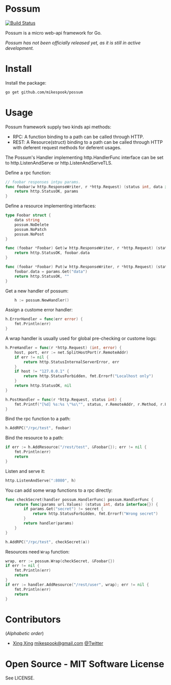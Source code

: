 Possum
======

[![Build Status][travis-img]][travis]

Possum is a micro web-api framework for Go.

_Possum has not been officially released yet, as it is still in active development._

Install
=======

Install the package:

```bash
go get github.com/mikespook/possum
```

Usage
=====

Possum framework supply two kinds api methods:

 * RPC: A function binding to a path can be called through HTTP.
 * REST: A Resource(struct) binding to a path can be called through HTTP with deferent request methods for deferent usages.

The Possum's Handler implementing http.HandlerFunc interface can be set to http.ListenAndServe or http.ListenAndServeTLS.

Define a rpc function:

```go
// foobar responses intpu params.
func foobar(w http.ResponseWriter, r *http.Request) (status int, data interface{}) {
	return http.StatusOK, params
}
```

Define a resource implementing interfaces:

```go
type Foobar struct {
	data string
	possum.NoDelete
	possum.NoPatch
	possum.NoPost
}

func (foobar *Foobar) Get(w http.ResponseWriter, r *http.Request) (status int, data interface{}) {
	return http.StatusOK, foobar.data
}

func (foobar *Foobar) Put(w http.ResponseWriter, r *http.Request) (status int, data interface{}) {
	foobar.data = params.Get("data")
	return http.StatusOK, ""
}
```

Get a new handler of possum:

```go
	h := possum.NewHandler()
```

Assign a custome error handler:

```go
h.ErrorHandler = func(err error) {
	fmt.Println(err)
}
```

A wrap handler is usually used for global pre-checking or custome logs:

```go
h.PreHandler = func(r *http.Request) (int, error) {
	host, port, err := net.SplitHostPort(r.RemoteAddr)
	if err != nil {
		return http.StatusInternalServerError, err
	}
	if host != "127.0.0.1" {
		return http.StatusForbidden, fmt.Errorf("Localhost only")
	}
	return http.StatusOK, nil
}

h.PostHandler = func(r *http.Request, status int) {
	fmt.Printf("[%d] %s:%s \"%s\"", status, r.RemoteAddr, r.Method, r.URL.String())		
}
```

Bind the rpc function to a path:

```go
h.AddRPC("/rpc/test", foobar)
```

Bind the resource to a path:

```go
if err := h.AddResource("/rest/test", &Foobar{}); err != nil {
	fmt.Println(err)
	return
}
```

Listen and serve it:

```go
http.ListenAndServe(":8080", h)
```

You can add some wrap functions to a rpc directly:

```go
func checkSecret(handler possum.HandlerFunc) possum.HandlerFunc {
	return func(params url.Values) (status int, data interface{}) {
		if params.Get("secret") != secret {
			return http.StatusForbidden, fmt.Errorf("Wrong secret")
		}
		return handler(params)
	}
}

h.AddRPC("/rpc/test", checkSecret(a))
```

Resources need `Wrap` function:

```go
wrap, err := possum.Wrap(checkSecret, &Foobar{})
if err != nil {
	fmt.Println(err)
	return
}
if err := handler.AddResource("/rest/user", wrap); err != nil {
	fmt.Println(err)
	return
}
```

Contributors
============

(_Alphabetic order_)
 
 * [Xing Xing][blog] <mikespook@gmail.com> [@Twitter][twitter]

Open Source - MIT Software License
==================================

See LICENSE.

 [travis-img]: https://travis-ci.org/mikespook/possum.png?branch=master
 [travis]: https://travis-ci.org/mikespook/possum
 [blog]: http://mikespook.com
 [twitter]: http://twitter.com/mikespook
